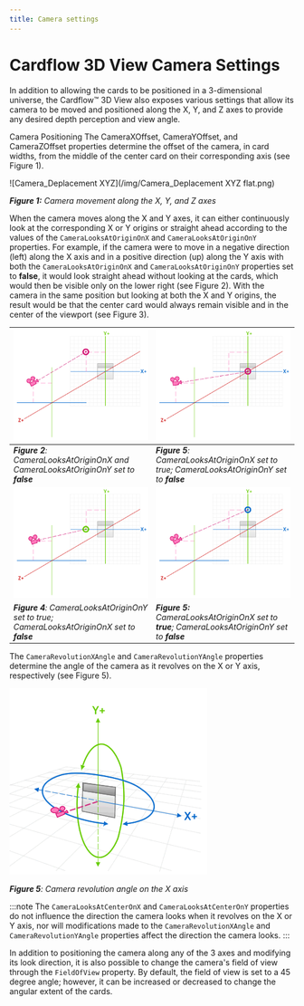 ```yaml
---
title: Camera settings
---
```

# Cardflow 3D View Camera Settings

In addition to allowing the cards to be positioned in a 3-dimensional universe, the Cardflow™ 3D View also exposes various settings that allow its camera to be moved and positioned along the X, Y, and Z axes to provide any desired depth perception and view angle.

Camera Positioning
The CameraXOffset, CameraYOffset, and CameraZOffset properties determine the offset of the camera, in card widths, from the middle of the center card on their corresponding axis (see Figure 1).

![Camera_Deplacement XYZ](/img/Camera_Deplacement XYZ flat.png)

***Figure 1:**  Camera movement along the X, Y, and Z axes*

When the camera moves along the X and Y axes, it can either continuously look at the corresponding X or Y origins or straight ahead according to the values of the `CameraLooksAtOriginOnX` and `CameraLooksAtOriginOnY` properties. For example, if the camera were to move in a negative direction (left) along the X axis and in a positive direction (up) along the Y axis with both the `CameraLooksAtOriginOnX` and `CameraLooksAtOriginOnY` properties set to **false**, it would look straight ahead without looking at the cards, which would then be visible only on the lower right (see Figure 2). With the camera in the same position but looking at both the X and Y origins, the result would be that the center card would always remain visible and in the center of the viewport (see Figure 3).

|![cameraA](/img/cameraA.png)|![cameraB](/img/cameraB.png)|
|----------------------------|----------------------------|
|***Figure 2**: CameraLooksAtOriginOnX and CameraLooksAtOriginOnY set to **false***|***Figure 5**: CameraLooksAtOriginOnX set to true; CameraLooksAtOriginOnY set to **false***|
|![cameraC](/img/cameraC.png)|![cameraD](/img/cameraD.png)
|***Figure 4**: CameraLooksAtOriginOnY set to true; CameraLooksAtOriginOnX set to **false***|***Figure 5:** CameraLooksAtOriginOnX set to **true**; CameraLooksAtOriginOnY set to **false***|

The `CameraRevolutionXAngle` and `CameraRevolutionYAngle` properties determine the angle of the camera as it revolves on the X or Y axis, respectively (see Figure 5).

![CameraRevolution.png](/img/CameraRevolution.png)

***Figure 5**: Camera revolution angle on the X axis*

:::note
The `CameraLooksAtCenterOnX` and `CameraLooksAtCenterOnY` properties do not influence the direction the camera looks when it revolves on the X or Y axis, nor will modifications made to the `CameraRevolutionXAngle` and `CameraRevolutionYAngle` properties affect the direction the camera looks.
:::

In addition to positioning the camera along any of the 3 axes and modifying its look direction, it is also possible to change the camera's field of view through the `FieldOfView` property. By default, the field of view is set to a 45 degree angle; however, it can be increased or decreased to change the angular extent of the cards.
